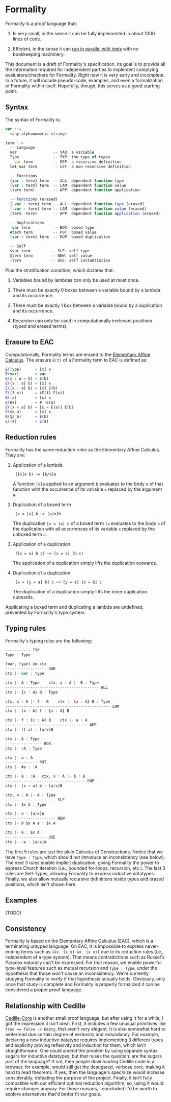 # Formality

Formality is a proof language that:

1. Is very small, in the sense it can be fully implemented in about 1000 lines of code.

2. Efficient, in the sense it can [run in parallel with inets](https://medium.com/@maiavictor/solving-the-mystery-behind-abstract-algorithms-magical-optimizations-144225164b07) with no bookkeeping machinery.

This document is a draft of Formality's specification. Its goal is to provide all the information required for independent parties to implement complying evaluators/checkers for Formality. Right now it is very early and incomplete. In a future, it will include pseudo-code, examples, and even a formalization of Formality within itself. Hopefully, though, this serves as a good starting point.

## Syntax

The syntax of Formality is:

```javascript
var ::=
  <any alphanumeric string>

term ::=
  -- Language
  var                -- VAR: a variable
  Type               -- TYP: the type of types
  . var term         -- DEF: a recursive definition
  let var term       -- LET: a non-recursive definition

  -- Functions
  {var : term} term  -- ALL: dependent function type
  [var : term] term  -- LAM: dependent function value
  (term term)        -- APP: dependent function application

  -- Functions (erased)
  {-var : term} term -- ALL: dependent function type (erased)
  [-var : term] term -- LAM: dependent function value (erased)
  (term -term)       -- APP: dependent function application (erased)

  -- Duplications
  !var term          -- BOX: boxed type
  #term term         -- PUT: boxed value
  [var = term] term  -- DUP: boxed duplication

  -- Self
  $var term         -- SLF: self type
  @term term        -- NEW: self value
  ~term             -- USE: self instantiation
```

Plus the stratification condition, which dictates that:

1. Variables bound by lambdas can only be used at most once.

2. There must be exactly 0 boxes between a variable bound by a lambda and its occurrence.

3. There must be exactly 1 box between a variable bound by a duplication and its occurrence.

4. Recursion can only be used in computationally irrelevant positions (typed and erased terms).

## Erasure to EAC

Computationally, Formality terms are erased to the [Elementary Affine Calculus](https://github.com/moonad/elementary-affine-calculus). The erasure `E(t)` of a Formality term to EAC is defined as:

```javascript
E(Type)      = [x] x
E(var)       = var
E(x : a = b) = E(b)
E({x : a} b) = [x] x
E([x : a] b) = [x] E(b)
E((f x))     = (E(f) E(x))
E(!a)        = [x] x
E(#a)        = # !E(a)
E([x = a] b) = [x = E(a)] E(b)
E($x a)      = [x] x
E(@a b)      = E(b)
E(~a)        = E(a)
```

## Reduction rules

Formality has the same reduction rules as the Elementary Affine Calculus. They are:

1. Application of a lambda

        ([x]a b) ~> [b/x]a

    A function `[x]a` applied to an argument `b` evaluates to the body `a` of that function with the occurrence of its variable `x` replaced by the argument `a`.

2. Duplication of a boxed term

        [x = |a] b ~> [a/x]b

    The duplication `[x = |a] b` of a boxed term `|a` evaluates to the body `b` of the duplication with all occurrences of its variable `x` replaced by the unboxed term `a`.

3. Application of a duplication
        
        ([x = a] b c) ~> [x = a] (b c)

    The application of a duplication simply lifts the duplication outwards.

4. Duplication of a duplication

        [x = [y = a] b] c ~> [y = a] [x = b] c

    The duplication of a duplication simply lifts the inner duplication outwards.

Applicating a boxed term and duplicating a lambda are undefined, prevented by Formality's type system.

## Typing rules

Formality's typing rules are the following:

```javascript
----------- TYP
Type : Type

(var, type) in ctx
------------------ VAR
ctx |- var : type

ctx |- A : Type    ctx, x : A |- B : Type
----------------------------------------- ALL
ctx |- {x : A} B : Type

ctx, x : A |- f : B    ctx |- {a : A} B : Type
---------------------------------------------- LAM
ctx |- [x : A] f : {x : A} B

ctx |- f : {x : A} B    ctx |- a : A
------------------------------------ APP
ctx |- (f a) : [a/x]B

ctx |- A : Type
---------------- BOX
ctx |- !A : Type

ctx |- a : A
-------------- PUT
ctx |- #a : !A

ctx |- a : !A   ctx, x : A |- b : B
----------------------------------- DUP
ctx |- [x = a] b : [a/x]B

ctx, x : A |- A : Type
---------------------- SLF
ctx |- $x A : Type

ctx |- a : [a/x]A
---------------------- NEW
ctx |- @ $x A a : $x A

ctx |- a : $x A
------------------ USE
ctx |- ~a : [a/x]A
```


The first 5 rules are just the plain Calculus of Constructions. Notice that we have `Type : Type`, which should not introduce an inconsistency (see below). The next 3 rules enable implicit duplication, giving Formality the power to express Church iteration (i.e., bounded for-loops, recursion, etc.). The last 3 rules are Self-Types, allowing Formality to express inductive datatypes. Finally, we also allow mutually recursive definitions inside types and erased positions, which isn't shown here.

## Examples

(TODO)

## Consistency

Formality is based on the Elementary Affine Calculus (EAC), which is a terminating untyped language. On EAC, it is impossible to express never-ending terms such as `(λx. (x x) λx. (x x))` due to its reduction rules (i.e., independent of a type system). That means contradictions such as Russel's Paradox naturally can't be expressed. For that reason, we enable powerful type-level features such as mutual recursion and `Type : Type`, under the hypothesis that those won't cause an inconsistency. We're currently studying Formality to verify if that hypothesis actually holds. Obviously, only once that study is complete and Formality is properly formalized it can be considered a proper proof language.

## Relationship with Cedille

[Cedille-Core](https://github.com/maiavictor/cedille-core) is another small proof language, but after using it for a while, I got the impression it isn't ideal. First, it includes a few unusual primitives like `true == false -> Empty`, that aren't very elegant. It is also somewhat hard to write/read due certain degree of verbosity and redundancy. For example, declaring a new inductive datatype requires implementing 3 different types and explicitly proving reflexivity and induction for them, which isn't straightforward. One could amend the problem by using separate syntax sugars for inductive datatypes, but that raises the question: are the sugars part of the language? If not, then people downloading Cedille code in a browser, for example, would still get the desugared, verbose core, making it hard to read theorems. If yes, then the language's spec/size would increase considerably, defeating the purpose of the project. Finally, it isn't fully compatible with our efficient optimal reduction algorithm, so, using it would require changes anyway. For those reasons, I concluded it'd be worth to explore alternatives that'd better fit our goals.
